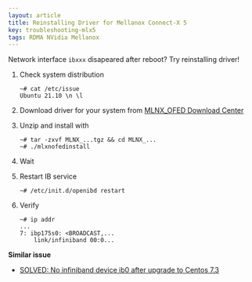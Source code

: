 ```yaml
---
layout: article
title: Reinstalling Driver for Mellanox Connect-X 5
key: troubleshooting-mlx5
tags: RDMA NVidia Mellanox
---
```


Network interface `ibxxx` disapeared after reboot? Try reinstalling driver!

<!-- more -->

1. Check system distribution

    ```console
    ~# cat /etc/issue 
    Ubuntu 21.10 \n \l           
    ```

2. Download driver for your system from
    [MLNX_OFED Download Center](https://network.nvidia.com/products/infiniband-drivers/linux/mlnx_ofed/)
3. Unzip and install with

    ```console
    ~# tar -zxvf MLNX_...tgz && cd MLNX_...
    ~# ./mlxnofedinstall
    ```

4. Wait
5. Restart IB service

    ```console
    ~# /etc/init.d/openibd restart
    ```

4. Verify

    ```console
    ~# ip addr
    ...
    7: ibp175s0: <BROADCAST,...
        link/infiniband 00:0...
    ```

__Similar issue__

* [SOLVED: No infiniband device ib0 after upgrade to Centos 7.3](https://forums.centos.org/viewtopic.php?t=61254)
